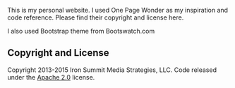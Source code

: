 This is my personal website. I used One Page Wonder as my inspiration and code reference. Please find their copyright and license here. 


I also used Bootstrap theme from Bootswatch.com




## Copyright and License 

Copyright 2013-2015 Iron Summit Media Strategies, LLC. Code released under the [Apache 2.0](https://github.com/IronSummitMedia/startbootstrap-one-page-wonder/blob/gh-pages/LICENSE) license.
